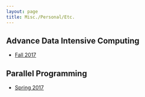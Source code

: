 ```yaml
---
layout: page
title: Misc./Personal/Etc.
---
```


## Advance Data Intensive Computing

  * [Fall 2017](https://github.com/randalburns/atidic-fall17/wiki/Advance-Topics-in-Data-Intensive-Computing)

## Parallel Programming

  * [Spring 2017](http://parallel.cs.jhu.edu/)
